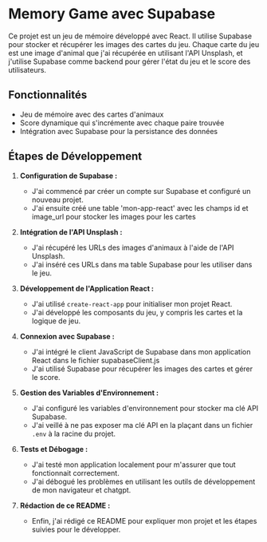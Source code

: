 # Memory Game avec Supabase

Ce projet est un jeu de mémoire développé avec React. Il utilise Supabase pour stocker et récupérer les images des cartes du jeu. Chaque carte du jeu est une image d'animal que j'ai récupérée en utilisant l'API Unsplash, et j'utilise Supabase comme backend pour gérer l'état du jeu et le score des utilisateurs.

## Fonctionnalités

- Jeu de mémoire avec des cartes d'animaux
- Score dynamique qui s'incrémente avec chaque paire trouvée
- Intégration avec Supabase pour la persistance des données

## Étapes de Développement

1. **Configuration de Supabase :**

   - J'ai commencé par créer un compte sur Supabase et configuré un nouveau projet.
   - J'ai ensuite créé une table 'mon-app-react' avec les champs id et image_url pour stocker les images pour les cartes

2. **Intégration de l'API Unsplash :**

   - J'ai récupéré les URLs des images d'animaux à l'aide de l'API Unsplash.
   - J'ai inséré ces URLs dans ma table Supabase pour les utiliser dans le jeu.

3. **Développement de l'Application React :**

   - J'ai utilisé `create-react-app` pour initialiser mon projet React.
   - J'ai développé les composants du jeu, y compris les cartes et la logique de jeu.

4. **Connexion avec Supabase :**

   - J'ai intégré le client JavaScript de Supabase dans mon application React dans le fichier supabaseClient.js
   - J'ai utilisé Supabase pour récupérer les images des cartes et gérer le score.

5. **Gestion des Variables d'Environnement :**

   - J'ai configuré les variables d'environnement pour stocker ma clé API Supabase.
   - J'ai veillé à ne pas exposer ma clé API en la plaçant dans un fichier `.env` à la racine du projet.

6. **Tests et Débogage :**

   - J'ai testé mon application localement pour m'assurer que tout fonctionnait correctement.
   - J'ai débogué les problèmes en utilisant les outils de développement de mon navigateur et chatgpt.

7. **Rédaction de ce README :**
   - Enfin, j'ai rédigé ce README pour expliquer mon projet et les étapes suivies pour le développer.
